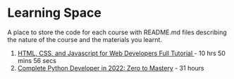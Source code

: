 # Learning Space

A place to store the code for each course with README.md files describing the nature of the course and the materials you learnt.

1. [HTML, CSS, and Javascript for Web Developers Full Tutorial
](https://youtu.be/k103bbhTdXY) - 10 hrs 50 mins 56 secs
2. [Complete Python Developer in 2022: Zero to Mastery](https://www.udemy.com/share/101URk3@nWmU-MdNiNRyZ76xAcLlT3e_vd3nNgqdyjDpbxiVMZftkdhlgAlM0Jm4Qgkemz4W/) - 31 hours